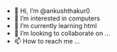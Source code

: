 - 👋 Hi, I’m @ankushthakur0
- 👀 I’m interested in computers
- 🌱 I’m currently learning html
- 💞️ I’m looking to collaborate on ...
- 📫 How to reach me ...

<!---
ankushthakur0/ankushthakur0 is a ✨ special ✨ repository because its `README.md` (this file) appears on your GitHub profile.
You can click the Preview link to take a look at your changes.
--->
